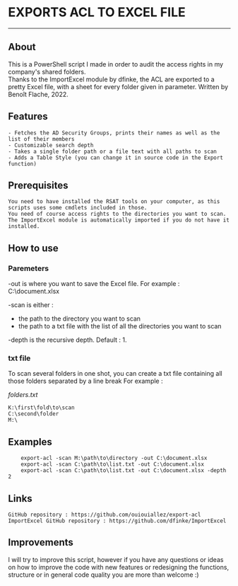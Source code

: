 # EXPORTS ACL TO EXCEL FILE 
* * *

## About
This is a PowerShell script I made in order to audit the access rights in my company's shared folders.     
Thanks to the ImportExcel module by dfinke, the ACL are exported to a pretty Excel file, with a sheet for every folder given in parameter.
Written by Benoît Flache, 2022.

## Features
    - Fetches the AD Security Groups, prints their names as well as the list of their members
    - Customizable search depth
    - Takes a single folder path or a file text with all paths to scan
    - Adds a Table Style (you can change it in source code in the Export function) 

## Prerequisites
    You need to have installed the RSAT tools on your computer, as this scripts uses some cmdlets included in those. 
    You need of course access rights to the directories you want to scan.
    The ImportExcel module is automatically imported if you do not have it installed.

## How to use 

### Paremeters
-out is where you want to save the Excel file. For example : C:\document.xlsx    

-scan is either :    
  - the path to the directory you want to scan    
  - the path to a txt file with the list of all the directories you want to scan      
  
-depth is the recursive depth. Default : 1.     

### txt file
To scan several folders in one shot, you can create a txt file containing all those folders separated by a line break
For example :
 
*folders.txt*
```
K:\first\fold\to\scan
C:\second\folder
M:\
```

## Examples 
```
    export-acl -scan M:\path\to\directory -out C:\document.xlsx
    export-acl -scan C:\path\to\list.txt -out C:\document.xlsx
    export-acl -scan C:\path\to\list.txt -out C:\document.xlsx -depth 2
``` 
## Links
    GitHub repository : https://github.com/ouiouiallez/export-acl
    ImportExcel GitHub repository : https://github.com/dfinke/ImportExcel
    
## Improvements
I will try to improve this script, however if you have any questions or ideas on how to improve the code with new features or redesigning the functions, structure or in general code quality you are more than welcome :)
